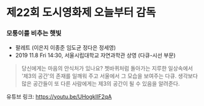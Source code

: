 # 제22회 도시영화제 오늘부터 감독

### 모퉁이를 비추는 햇빛

- 팔레트 (이은지 이종준 임도균 정다은 정세영)
- 2019 11.8 Fri 14:30, 서울시립대학교 자연과학관 상영 (다큐-시선 부문)


> 당신에게는 마음의 안식처가 있나요? 쳇바퀴처럼 돌아가는 지루한 일상속에서
> '제3의 공간'의 존재를 일깨워 주고 서울에서 그 모습을 보여주는 다큐.
> 생각보다 많은 공간들이 또 다른 사람에게는 제3의 공간이 될 수 있음을 알려준다.


유튜브 링크: <https://youtu.be/UHogkIIF2qA>
